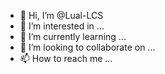 - 👋 Hi, I’m @Lual-LCS
- 👀 I’m interested in ...
- 🌱 I’m currently learning ...
- 💞️ I’m looking to collaborate on ...
- 📫 How to reach me ...

<!---
Lual-LCS/Lual-LCS is a ✨ special ✨ repository because its `README.md` (this file) appears on your GitHub profile.
You can click the Preview link to take a look at your changes.
--->
